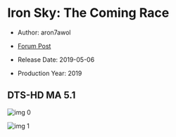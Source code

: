 # Iron Sky: The Coming Race

* Author: aron7awol

* [Forum Post](https://www.avsforum.com/threads/bass-eq-for-filtered-movies.2995212/post-58265300)

* Release Date: 2019-05-06
* Production Year: 2019

## DTS-HD MA 5.1

![img 0](https://i.imgur.com/CGqOZNY.jpg)

![img 1](https://i.imgur.com/BLl2QB7.jpg)

